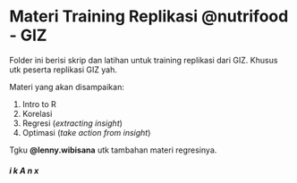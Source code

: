 # Materi Training Replikasi @nutrifood - GIZ

Folder ini berisi skrip dan latihan untuk training replikasi dari GIZ. Khusus utk peserta replikasi GIZ yah.

Materi yang akan disampaikan:
1. Intro to R
2. Korelasi
3. Regresi (_extracting insight_)
4. Optimasi (_take action from insight_)

Tgku __@lenny.wibisana__ utk tambahan materi regresinya.

##### __i k A n x__
